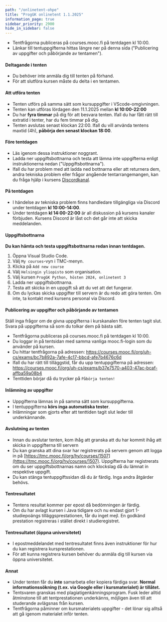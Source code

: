 ```yaml
---
path: "/onlinetent-ohpe"
title: "ProgGK onlinetent 1.1.2025"
information_page: true
sidebar_priority: 2900
hide_in_sidebar: false
---
```


<!--# Ohjelmoinnin perusteet-->

* Tentfrågorna publiceras på courses.mooc.fi på tentdagen kl 10:00.
* Länkar till tentuppgifterna hittas längre ner på denna sida ("Publicering av uppgifter och påbörjande av tentamen").

#### Deltagande i tenten

* Du behöver inte anmäla dig till tenten på förhand.
* För att slutföra kursen måste du delta i en tentamen.

#### Att utföra tenten

* Tenten utförs på samma sätt som kursuppgifter i VScode-omgivningen.
* Tenten kan utföras lördagen den 11.1.2025 mellan **kl 10:00-22:00** 
* Du har **fyra timmar** på dig för att besvara tenten. Ifall du har fått rätt till extratid i tenter, har du fem timmar på dig. 
* Tenten avslutas senast klockan 22:00. Ifall du vill använda tentens maxtid (4h), **påbörja den senast klockan 18:00**.

#### Före tentdagen

* Läs igenom dessa instruktioner noggrant.
* Ladda ner uppgiftsbottnarna och testa att lämna inte uppgifterna enligt instruktionerna nedan ("Uppgiftsbottnarna").
* Ifall du har problem med att ladda ned bottnarna eller att returnera dem, andra tekniska problem eller frågor angående tentarrangemangen, kan du fråga hjälp i kursens [Discordkanal](https://study.cs.helsinki.fi/discord/join/ohjelmoinnin_mooc).

#### På tentdagen

* I händelse av tekniska problem finns handledare tillgängliga via Discord under tentdagen **kl 10:00-14:00**.
* Under tentdagen **kl 14:00-22:00** är all diskussion på kursens kanaler förbjuden. Kursens Discord är låst och det går inte att skicka meddelanden.

#### Uppgiftsbottnarna

**Du kan hämta och testa uppgiftsbottnarna redan innan tentdagen.**

1. Öppna Visual Studio Code.
2. Välj `My courses`-vyn i TMC-menyn.
3. Klicka på `Add new course`
4. Välj `Helsingin yliopisto` som organisation.
5. Välj kursen `ProgGK Python, hösten 2024, onlinetent 3`
6. Ladda ner uppgiftsbottnarna.
7. Testa att skicka in en uppgift så att du vet att det fungerar.
8. Om du lyckas skicka uppgifter till servern är du redo att göra tenten. Om inte, ta kontakt med kursens personal via Discord.

#### Publicering av uppgifter och påbörjande av tentamen

<notice>
Ställ inga frågor om de givna uppgifterna i kurskanalen före tenten tagit slut. Svara på uppgifterna så som du tolkar dem på bästa sätt. 
</notice>

* Tentfrågorna publiceras på courses.mooc.fi på tentdagen kl 10:00.
* Du loggar in på tentsidan med samma vanliga mooc.fi-login som du använder på kursen. 
* Du hittar tentfrågorna på adressen: <a href="https://courses.mooc.fi/org/uh-cs/exams/bc7b892a-7afe-4c17-bbcd-afe7b4676c6d">https://courses.mooc.fi/org/uh-cs/exams/bc7b892a-7afe-4c17-bbcd-afe7b4676c6d</a>
* Ifall du har rätt till tilläggstid, får du upp tentuppgifterna på adressen: <a href="https://courses.mooc.fi/org/uh-cs/exams/b37e7570-a403-47ac-bcaf-affba59a08b4">https://courses.mooc.fi/org/uh-cs/exams/b37e7570-a403-47ac-bcaf-affba59a08b4</a>
* Tenttiden börjar då du trycker på `Påbörja tenten!`



#### Inlämning av uppgifter

* Uppgifterna lämnas in på samma sätt som kursuppgifterna.
* I tentuppgifterna **körs inga automatiska tester**.
* Inlämningar som gjorts efter att tenttiden tagit slut leder till underkännande.

#### Avslutning av tenten

* Innan du avslutar tenten, kom ihåg att granska att du har kommit ihåg att skicka in uppgifterna till servern
* Du kan granska att dina svar har registrerats på servern genom att logga in på [https://tmc.mooc.fi/org/hy/courses/1507](https://tmc.mooc.fi/org/hy/courses/1507). Uppgifterna har registrerats om du ser uppgiftsbottnarnas namn och klockslag då du lämnat in respektive uppgift.
* Du kan stänga tentuppgiftssidan då du är färdig. Inga andra åtgärder behövs. 

#### Tentresultatet

* Tentens resultat kommer per epost då bedömningen är färdig.
* Om du har avlagt kursen i Java tidigare och nu endast gjort 1-studiepoängs tilläggsprestationen, får du inget mejl. En godkänd prestation registreras i stället direkt i studieregistret.

#### Tentresultatet (öppna universitetet)

* I epostmeddelandet med tentresultatet finns även instruktioner för hur du kan registrera kursprestationen. 
* För att kunna registrera kursen behöver du anmäla dig till kursen via öppna universitetet.

#### Annat

* Under tenten får du **inte** samarbeta eller kopiera färdiga svar. **Normal informationssökning (t.ex. via Google eller i kursmaterialet) är tillåtet.**
* Tentsvaren granskas med plagiatigenkänningsprogram. Fusk leder alltid åtminstone till att tentprestationen underkänns, möjligen även till att studerande avlägsnas från kursen.
* Tentfrågorna påminner om kursmaterialets uppgifter - det lönar sig alltså att gå igenom materialet inför tenten.
